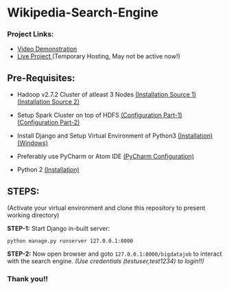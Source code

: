 # Wikipedia-Search-Engine

### Project Links:

* [Video Demonstration](https://www.youtube.com/channel/UCNOyIJ7iLjOtitioMIes9EA)
* [Live Project ](https://32.214.254.199/bigdatajob) (Temporary Hosting, May not be active now!)

## Pre-Requisites:

* Hadoop v2.7.2 Cluster of atleast 3 Nodes [(Installation Source 1)](https://goo.gl/zHW9ZH) [(Installation Source 2)](https://dzone.com/articles/setting-up-multi-node-hadoop-cluster-just-got-easy-2)

* Setup Spark Cluster on top of HDFS [(Configuration Part-1)](https://data-flair.training/blogs/install-apache-spark-multi-node-cluster/) [(Configuration Part-2)](https://spark.apache.org/docs/latest/running-on-yarn.html)

* Install Django and Setup Virtual Environment of Python3 [(Installation)](https://docs.djangoproject.com/en/2.0/topics/install/) [(Windows)](https://docs.djangoproject.com/en/2.0/howto/windows/)

* Preferably use PyCharm or Atom IDE [(PyCharm Configuration)](https://www.jetbrains.com/help/pycharm/requirements-installation-and-launching.html)

* Python 2  [(Installation)](https://www.python.org/download/releases/2.7.2/)

## STEPS:

(Activate your virtual environment and clone this repository to present working directory)

**STEP-1:** Start Django in-built server:

```
python manage.py runserver 127.0.0.1:8000
```


**STEP-2:** Now open browser and goto ```127.0.0.1:8000/bigdatajob``` to interact with the search engine. *(Use credentials (testuser,test1234) to login!!)*

### Thank you!!
